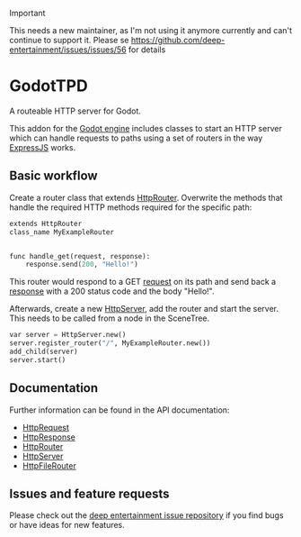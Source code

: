 > [!IMPORTANT]
> This needs a new maintainer, as I'm not using it anymore currently and can't continue to support it. Please se https://github.com/deep-entertainment/issues/issues/56 for details

# GodotTPD

A routeable HTTP server for Godot.

This addon for the [Godot engine](https://godotengine.com) includes classes to start an HTTP server which can handle requests to paths using a set of routers in the way [ExpressJS](https://expressjs.com/) works.

## Basic workflow

Create a router class that extends [HttpRouter](HttpRouter.md). Overwrite the methods that handle the required HTTP methods required for the specific path:

```python
extends HttpRouter
class_name MyExampleRouter


func handle_get(request, response):
	response.send(200, "Hello!")

```

This router would respond to a GET [request](HttpRequest.md) on its path and send back a [response](HttpResponse.md) with a 200 status code and the body "Hello!".

Afterwards, create a new [HttpServer](HttpServer.md), add the router and start the server. This needs to be called from a node in the SceneTree.

```python
var server = HttpServer.new()
server.register_router("/", MyExampleRouter.new())
add_child(server)
server.start()
```

## Documentation

Further information can be found in the API documentation:

- [HttpRequest](docs/api/HttpRequest.md)
- [HttpResponse](docs/api/HttpResponse.md)
- [HttpRouter](docs/api/HttpRouter.md)
- [HttpServer](docs/api/HttpServer.md)
- [HttpFileRouter](docs/api/HttpFileRouter.md)

## Issues and feature requests

Please check out the [deep entertainment issue repository](https://github.com/deep-entertainment/issues/issues) if you find bugs or have ideas for new features.
